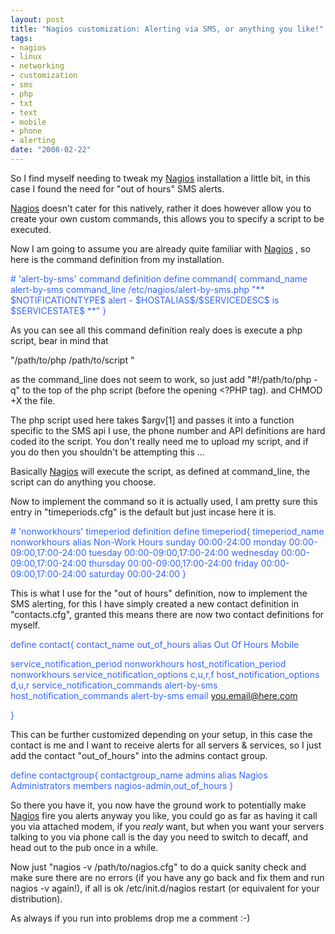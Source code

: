 ```yaml
--- 
layout: post
title: "Nagios customization: Alerting via SMS, or anything you like!"
tags: 
- nagios
- linux
- networking
- customization
- sms
- php
- txt
- text
- mobile
- phone
- alerting
date: "2008-02-22"
---
```

So I find myself needing to tweak my <a href="http://www.nagios.org/" title="Nagios" target="_blank">Nagios</a> installation a little bit, in this case I found the need for "out of hours" SMS alerts.

<a href="http://www.nagios.org/" title="Nagios" target="_blank">Nagios</a> doesn't cater for this natively, rather it does however allow you to create your own custom commands, this allows you to specify a script to be executed.

Now I am going to assume you are already quite familiar with <a href="http://www.nagios.org/" title="Nagios" target="_blank">Nagios</a> , so here is the command definition from my installation.

<font color="#c0c0c0">
</font>

<p align="left"><font color="#3366ff"> # 'alert-by-sms' command definition
</font><font color="#3366ff"> define command{
</font><font color="#3366ff"> command_name    alert-by-sms
</font><font color="#3366ff"> command_line    /etc/nagios/alert-by-sms.php "** $NOTIFICATIONTYPE$ alert - $HOSTALIAS$/$SERVICEDESC$ is $SERVICESTATE$ **"
</font><font color="#3366ff"> }</font>

As you can see all this command definition realy does is execute a php script, bear in mind that

"/path/to/php /path/to/script "

as the command_line does not seem to work, so just add "#!/path/to/php -q" to the top of the php script (before the opening &lt;?PHP tag). and CHMOD +X the file.

The php script used here takes $argv[1] and passes it into a function specific to the SMS api I use, the phone number and API definitions are hard coded ito the script.
You don't really need me to upload my script, and if you do then you shouldn't be attempting this ...

Basically <a href="http://www.nagios.org/" title="Nagios" target="_blank">Nagios</a> will execute the script, as defined at command_line, the script can do anything you choose.

Now to implement the command so it is actually used, I am pretty sure this entry in "timeperiods.cfg" is the default but just incase here it is.

<font color="#3366ff"># 'nonworkhours' timeperiod definition
define timeperiod{
timeperiod_name nonworkhours
alias           Non-Work Hours
sunday          00:00-24:00
monday          00:00-09:00,17:00-24:00
tuesday         00:00-09:00,17:00-24:00
wednesday       00:00-09:00,17:00-24:00
thursday        00:00-09:00,17:00-24:00
friday          00:00-09:00,17:00-24:00
saturday        00:00-24:00
}</font>

This is what I use for the "out of hours" definition, now to implement the SMS alerting, for this I have simply created a new contact definition in "contacts.cfg", granted this means there are now two contact definitions for myself.

<font color="#3366ff">define contact{
contact_name                    out_of_hours
alias                           Out Of Hours Mobile</font>

<font color="#3366ff">service_notification_period     nonworkhours
host_notification_period        nonworkhours
service_notification_options    c,u,r,f
host_notification_options       d,u,r
service_notification_commands   alert-by-sms
host_notification_commands      alert-by-sms
email                          you.email@here.com</font>

<font color="#3366ff">}</font>

This can be further customized depending on your setup, in this case the contact is me and I want to receive alerts for all servers &amp; services, so I just add the contact  "out_of_hours" into the admins contact group.

<font color="#3366ff">define contactgroup{
contactgroup_name       admins
alias                   Nagios Administrators
members                 nagios-admin,out_of_hours
}</font>

So there you have it, you now have the ground work to potentially make <a href="http://www.nagios.org/" title="Nagios" target="_blank">Nagios</a> fire you alerts anyway you like, you could go as far as having it call you via attached modem, if you _realy_ want, but when you want your servers talking to you via phone call is the day you need to switch to decaff, and head out to the pub once in a while.

Now just "nagios -v /path/to/nagios.cfg" to do a quick sanity check and make sure there are no errors (if you have any go back and fix them and run nagios -v again!), if all is ok /etc/init.d/nagios restart (or equivalent for your distribution).

As always if you run into problems drop me a comment :-)
